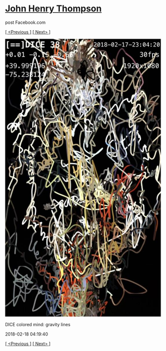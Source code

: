 # [John Henry Thompson](../README.md)
post Facebook.com

[[ <Previous ]](2018-02-18-1.md) [[ Next> ]](2018-02-17-1.md)

[![](../media/2018-02-18/Timeline-Photos-DICE-colored-mind-gravity-lines-1.jpg)](../README.md)

DICE colored mind: gravity lines

2018-02-18 04:19:40

[[ <Previous ]](2018-02-18-1.md) [[ Next> ]](2018-02-17-1.md)